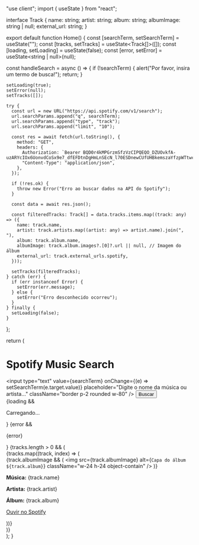 "use client";
import { useState } from "react";

interface Track {
  name: string;
  artist: string;
  album: string;
  albumImage: string | null;
  external_url: string;
}

export default function Home() {
  const [searchTerm, setSearchTerm] = useState("");
  const [tracks, setTracks] = useState<Track[]>([]);
  const [loading, setLoading] = useState(false);
  const [error, setError] = useState<string | null>(null);

  const handleSearch = async () => {
    if (!searchTerm) {
      alert("Por favor, insira um termo de busca!");
      return;
    }

    setLoading(true);
    setError(null);
    setTracks([]);

    try {
      const url = new URL("https://api.spotify.com/v1/search");
      url.searchParams.append("q", searchTerm);
      url.searchParams.append("type", "track");
      url.searchParams.append("limit", "10");

      const res = await fetch(url.toString(), {
        method: "GET",
        headers: {
          Authorization: `Bearer BQD0r4kMPGrzmSfzVzCIPQEQO_DZUOvkfA-uzARYcIOx6UonvdCoSx9e7_dfEFDtnDgHmLnSEcN_l70ESDnewCUfUHBkemszaYfzpWTtwcFxzr31Cuk`,
          "Content-Type": "application/json",
        },
      });

      if (!res.ok) {
        throw new Error("Erro ao buscar dados na API do Spotify");
      }

      const data = await res.json();

      const filteredTracks: Track[] = data.tracks.items.map((track: any) => ({
        name: track.name,
        artist: track.artists.map((artist: any) => artist.name).join(", "),
        album: track.album.name,
        albumImage: track.album.images?.[0]?.url || null, // Imagem do álbum
        external_url: track.external_urls.spotify,
      }));

      setTracks(filteredTracks);
    } catch (err) {
      if (err instanceof Error) {
        setError(err.message);
      } else {
        setError("Erro desconhecido ocorreu");
      }
    } finally {
      setLoading(false);
    }
  };

  return (
    <div className="min-h-screen p-8 flex flex-col items-center">
      <h1 className="text-2xl font-bold mb-4">Spotify Music Search</h1>
      <div className="flex gap-2 mb-8">
        <input
          type="text"
          value={searchTerm}
          onChange={(e) => setSearchTerm(e.target.value)}
          placeholder="Digite o nome da música ou artista..."
          className="border p-2 rounded w-80"
        />
        <button
          onClick={handleSearch}
          className="bg-blue-500 text-white px-4 py-2 rounded hover:bg-blue-600"
        >
          Buscar
        </button>
      </div>
      {loading && <p>Carregando...</p>}
      {error && <p className="text-red-500">{error}</p>}
      {tracks.length > 0 && (
        <div className="w-full max-w-2xl">
          {tracks.map((track, index) => (
            <div
              key={index}
              className="border-b border-gray-300 py-4 flex items-start gap-4"
            >
              {track.albumImage && (
                <img
                  src={track.albumImage}
                  alt={`Capa do álbum ${track.album}`}
                  className="w-24 h-24 object-contain"
                />
              )}
              <div>
                <p>
                  <strong>Música:</strong> {track.name}
                </p>
                <p>
                  <strong>Artista:</strong> {track.artist}
                </p>
                <p>
                  <strong>Álbum:</strong> {track.album}
                </p>
                <p>
                  <a
                    href={track.external_url}
                    target="_blank"
                    rel="noopener noreferrer"
                    className="text-blue-500 hover:underline"
                  >
                    Ouvir no Spotify
                  </a>
                </p>
              </div>
            </div>
          ))}
        </div>
      )}
    </div>
  );
}
